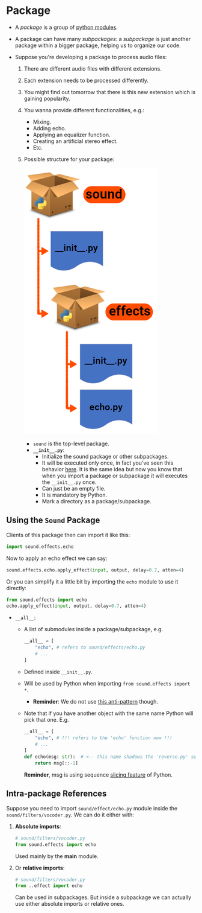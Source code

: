 # Package

- A _package_ is a group of [python modules](./modules.md).
- A package can have many _subpackages_: a _subpackage_ is just another package within a bigger package, helping us to organize our code.
- Suppose you're developing a package to process audio files:

  1.  There are different audio files with different extensions.
  2.  Each extension needs to be processed differently.
  3.  You might find out tomorrow that there is this new extension which is gaining popularity.
  4.  You wanna provide different functionalities, e.g.:
      - Mixing.
      - Adding echo.
      - Applying an equalizer function.
      - Creating an artificial stereo effect.
      - Etc.
  5.  Possible structure for your package:

      ![Sound package directory structure](./assets/pkg.png)

      - `sound` is the top-level package.
      - **`__init__.py`**:
        - Initialize the sound package or other subpackages.
        - It will be executed only once, in fact you've seen this behavior [here](./modules.md#caching-modules). It is the same idea but now you know that when you import a package or subpackage it will executes the `__init__.py` once.
        - Can just be an empty file.
        - It is mandatory by Python.
        - Mark a directory as a package/subpackage.

## Using the `Sound` Package

Clients of this package then can import it like this:

```py
import sound.effects.echo
```

Now to apply an echo effect we can say:

```py
sound.effects.echo.apply_effect(input, output, delay=0.7, atten=4)
```

Or you can simplify it a little bit by importing the `echo` module to use it directly:

```py
from sound.effects import echo
echo.apply_effect(input, output, delay=0.7, atten=4)
```

- `__all__`:

  - A list of submodules inside a package/subpackage, e.g.
    ```py
    __all__ = [
        "echo", # refers to sound/effects/echo.py
        # ...
    ]
    ```
  - Defined inside `__init__.py`.
  - Will be used by Python when importing `from sound.effects import *`.
    - **Reminder**: We do not use [this anti-pattern](./modules.md#antiPatternImport) though.
  - Note that if you have another object with the same name Python will pick that one. E.g.

    ```py
    __all__ = [
        "echo", # !!! refers to the 'echo' function now !!!
        # ...
    ]
    def echo(msg: str):  # <-- this name shadows the 'reverse.py' submodule
        return msg[::-1]
    ```

    **Reminder**, msg is using sequence [slicing feature](../02-getting-started/whetting-your-appetite-and-basic-concepts.md#operatorsSlicingString) of Python.

## Intra-package References

Suppose you need to import `sound/effect/echo.py` module inside the `sound/filters/vocoder.py`. We can do it either with:

1. **Absolute imports**:

   ```py
   # sound/filters/vocoder.py
   from sound.effects import echo
   ```

   Used mainly by the **main** module.

2. Or **relative imports**:

   ```py
   # sound/filters/vocoder.py
   from ..effect import echo
   ```

   Can be used in subpackages. But inside a subpackage we can actually use either absolute imports or relative ones.
